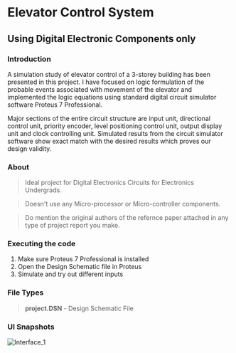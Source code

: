 # Elevator Control System
## Using Digital Electronic Components only


### Introduction

A simulation study of elevator control of a 3-storey building has been presented in this project. I 
have focused on logic formulation of the probable events associated with movement of the elevator and 
implemented the logic equations using standard digital circuit simulator software Proteus 7 Professional. 

Major sections of the entire circuit structure are input unit, directional control unit, priority encoder, level positioning 
control unit, output display unit and clock controlling unit. Simulated results from the circuit simulator software 
show exact match with the desired results which proves our design validity.

### About

> Ideal project for Digital Electronics Circuits for Electronics Undergrads.

> Doesn't use any Micro-processor or Micro-controller components.

> Do mention the original authors of the refernce paper attached in any type of project report you make.

### Executing the code

1.	Make sure Proteus 7 Professional is installed
2.	Open the Design Schematic file in Proteus
3.  Simulate and try out different inputs

### File Types

> **project.DSN** - Design Schematic File

### UI Snapshots
![Interface_1](https://github.com/raj-patra/Elevator-control-system/tree/master/Snapshots/Total_Architecture.jpg)
